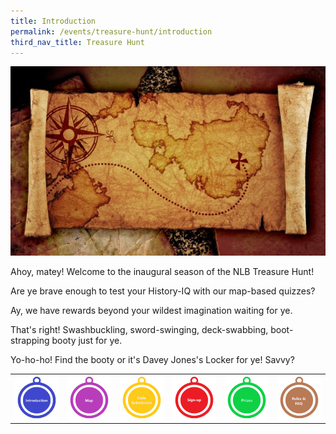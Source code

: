 ```yaml
---
title: Introduction
permalink: /events/treasure-hunt/introduction
third_nav_title: Treasure Hunt
---
```


![Alt text for image on Isomer site](/images/sample-treasure-hunt-landing-page-cover.jpg)

Ahoy, matey! Welcome to the inaugural season of the NLB Treasure Hunt! 

Are ye brave enough to test your History-IQ with our map-based quizzes?

Ay, we have rewards beyond your wildest imagination waiting for ye. 

That's right! Swashbuckling, sword-swinging, deck-swabbing, boot-strapping booty just for ye.

Yo-ho-ho! Find the booty or it's Davey Jones's Locker for ye! Savvy?

|  |  |  |  |  |  |
| :--------: | :--------: | :--------: | :--------: | :--------: | :--------: |
| [![Introduction](/images/sample-treasure-hunt-landing-introduction.png)](/events/treasure-hunt/introduction)| [![Map](/images/sample-treasure-hunt-landing-map.png)](/events/treasure-hunt/introduction)| [![Code Submission](/images/sample-treasure-hunt-landing-code-submission.png)](/events/treasure-hunt/introduction)| [![Sign-up](/images/sample-treasure-hunt-landing-sign-up.png)](/events/treasure-hunt/introduction)| [![Prizes](/images/sample-treasure-hunt-landing-prizes.png)](/events/treasure-hunt/introduction)| [![Rules & FAQ](/images/sample-treasure-hunt-landing-rules.png)](/events/treasure-hunt/introduction)|